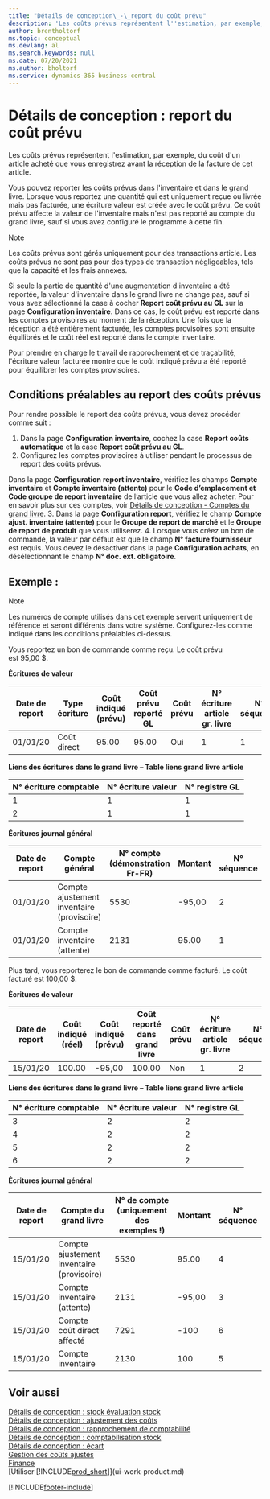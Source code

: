 ```yaml
---
title: "Détails de conception\_-\_report du coût prévu"
description: 'Les coûts prévus représentent l''estimation, par exemple, du coût d''un article acheté que vous enregistrez avant la réception de la facture de cet article.'
author: brentholtorf
ms.topic: conceptual
ms.devlang: al
ms.search.keywords: null
ms.date: 07/20/2021
ms.author: bholtorf
ms.service: dynamics-365-business-central
---
```

# Détails de conception : report du coût prévu
Les coûts prévus représentent l'estimation, par exemple, du coût d'un article acheté que vous enregistrez avant la réception de la facture de cet article.  

 Vous pouvez reporter les coûts prévus dans l'inventaire et dans le grand livre. Lorsque vous reportez une quantité qui est uniquement reçue ou livrée mais pas facturée, une écriture valeur est créée avec le coût prévu. Ce coût prévu affecte la valeur de l'inventaire mais n'est pas reporté au compte du grand livre, sauf si vous avez configuré le programme à cette fin.  

> [!NOTE]  
>  Les coûts prévus sont gérés uniquement pour des transactions article. Les coûts prévus ne sont pas pour des types de transaction négligeables, tels que la capacité et les frais annexes.  

 Si seule la partie de quantité d'une augmentation d'inventaire a été reportée, la valeur d'inventaire dans le grand livre ne change pas, sauf si vous avez sélectionné la case à cocher **Report coût prévu au GL** sur la page **Configuration inventaire**. Dans ce cas, le coût prévu est reporté dans les comptes provisoires au moment de la réception. Une fois que la réception a été entièrement facturée, les comptes provisoires sont ensuite équilibrés et le coût réel est reporté dans le compte inventaire.  

 Pour prendre en charge le travail de rapprochement et de traçabilité, l'écriture valeur facturée montre que le coût indiqué prévu a été reporté pour équilibrer les comptes provisoires.  

## Conditions préalables au report des coûts prévus

Pour rendre possible le report des coûts prévus, vous devez procéder comme suit :
1. Dans la page **Configuration inventaire**, cochez la case **Report coûts automatique** et la case **Report coût prévu au GL**.
2. Configurez les comptes provisoires à utiliser pendant le processus de report des coûts prévus.  

  Dans la page **Configuration report inventaire**, vérifiez les champs **Compte inventaire** et **Compte inventaire (attente)** pour le **Code d’emplacement et Code groupe de report inventaire** de l’article que vous allez acheter. Pour en savoir plus sur ces comptes, voir [Détails de conception - Comptes du grand livre](design-details-accounts-in-the-general-ledger.md).
3. Dans la page **Configuration report**, vérifiez le champ **Compte ajust. inventaire (attente)** pour le **Groupe de report de marché** et le **Groupe de report de produit** que vous utiliserez.
4. Lorsque vous créez un bon de commande, la valeur par défaut est que le champ **N° facture fournisseur** est requis. Vous devez le désactiver dans la page **Configuration achats**, en désélectionnant le champ **N° doc. ext. obligatoire**.

## Exemple :  

> [!NOTE]  
> Les numéros de compte utilisés dans cet exemple servent uniquement de référence et seront différents dans votre système. Configurez-les comme indiqué dans les conditions préalables ci-dessus.

Vous reportez un bon de commande comme reçu. Le coût prévu est 95,00 $.  

 **Écritures de valeur**  

|Date de report|Type écriture|Coût indiqué (prévu)|Coût prévu reporté GL|Coût prévu|N° écriture article gr. livre|N° séquence |  
|------------------|----------------|------------------------------|----------------------------------|-------------------|---------------------------|---------------|  
|01/01/20|Coût direct|95.00|95.00|Oui|1|1|  

 **Liens des écritures dans le grand livre – Table liens grand livre article**  

|N° écriture comptable|N° écriture valeur|N° registre GL|  
|--------------------|---------------------|-----------------------|  
|1|1|1|  
|2|1|1|  

 **Écritures journal général**  

|Date de report|Compte général|N° compte (démonstration Fr-FR)|Montant|N° séquence |  
|------------------|------------------|---------------------------------|------------|---------------|  
|01/01/20|Compte ajustement inventaire (provisoire)|5530|-95,00|2|  
|01/01/20|Compte inventaire (attente)|2131|95.00|1|  

 Plus tard, vous reporterez le bon de commande comme facturé. Le coût facturé est 100,00 $.  

 **Écritures de valeur**  

|Date de report|Coût indiqué (réel)|Coût indiqué (prévu)|Coût reporté dans grand livre|Coût prévu|N° écriture article gr. livre|N° séquence |  
|------------------|----------------------------|------------------------------|-------------------------|-------------------|---------------------------|---------------|  
|15/01/20|100.00|-95,00|100.00|Non|1|2|  

 **Liens des écritures dans le grand livre – Table liens grand livre article**  

|N° écriture comptable|N° écriture valeur|N° registre GL|  
|--------------------|---------------------|-----------------------|  
|3|2|2|  
|4|2|2|  
|5|2|2|  
|6|2|2|  

 **Écritures journal général**  

|Date de report|Compte du grand livre|N° de compte (uniquement des exemples !)|Montant|N° séquence |  
|------------------|------------------|---------------------------------|------------|---------------|  
|15/01/20|Compte ajustement inventaire (provisoire)|5530|95.00|4|  
|15/01/20|Compte inventaire (attente)|2131|-95,00|3|  
|15/01/20|Compte coût direct affecté|7291|-100|6|  
|15/01/20|Compte inventaire|2130|100|5|  

## Voir aussi
 [Détails de conception : stock évaluation stock](design-details-inventory-costing.md)   
 [Détails de conception : ajustement des coûts](design-details-cost-adjustment.md)   
 [Détails de conception : rapprochement de comptabilité](design-details-reconciliation-with-the-general-ledger.md)   
 [Détails de conception : comptabilisation stock](design-details-inventory-posting.md)   
 [Détails de conception : écart](design-details-variance.md)  
 [Gestion des coûts ajustés](finance-manage-inventory-costs.md)  
 [Finance](finance.md)  
 [Utiliser [!INCLUDE[prod_short](includes/prod_short.md)]](ui-work-product.md)


[!INCLUDE[footer-include](includes/footer-banner.md)]
